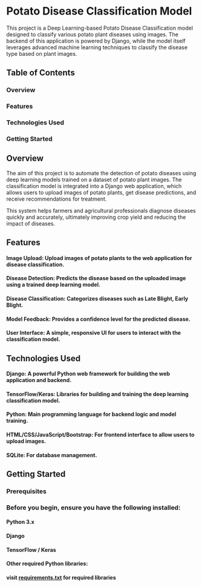 # Potato Disease Classification Model
This project is a Deep Learning-based Potato Disease Classification model designed to classify various potato plant diseases using images.
The backend of this application is powered by Django, while the model itself leverages advanced machine learning techniques to classify the disease type based on plant images.

## Table of Contents
### Overview
### Features
### Technologies Used
### Getting Started

## Overview
The aim of this project is to automate the detection of potato diseases using deep learning models trained on a dataset of potato plant images.
The classification model is integrated into a Django web application, which allows users to upload images of potato plants, get disease predictions, and receive recommendations for treatment.

This system helps farmers and agricultural professionals diagnose diseases quickly and accurately, ultimately improving crop yield and reducing the impact of diseases.

## Features
#### Image Upload: Upload images of potato plants to the web application for disease classification.
#### Disease Detection: Predicts the disease based on the uploaded image using a trained deep learning model.
#### Disease Classification: Categorizes diseases such as Late Blight, Early Blight.
#### Model Feedback: Provides a confidence level for the predicted disease.
#### User Interface: A simple, responsive UI for users to interact with the classification model.

## Technologies Used
#### Django: A powerful Python web framework for building the web application and backend.
#### TensorFlow/Keras: Libraries for building and training the deep learning classification model.
#### Python: Main programming language for backend logic and model training.
#### HTML/CSS/JavaScript/Bootstrap: For frontend interface to allow users to upload images.
#### SQLite: For database management.

## Getting Started
### Prerequisites
### Before you begin, ensure you have the following installed:

#### Python 3.x
#### Django
#### TensorFlow / Keras
#### Other required Python libraries:
#### visit [requirements.txt](https://github.com/Hiteshreek2510/Potato_disease_classification/blob/master/requirements.txt) for required libraries
